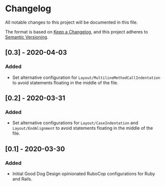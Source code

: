# Changelog
All notable changes to this project will be documented in this file.

The format is based on [Keep a Changelog](https://keepachangelog.com/en/1.0.0/),
and this project adheres to [Semantic Versioning](https://semver.org/spec/v2.0.0.html).

## [0.3] - 2020-04-03
### Added
- Set alternative configuration for `Layout/MultilineMethodCallIndentation` to avoid statements floating in the middle of the file.

## [0.2] - 2020-03-31
### Added
- Set alternative configurations for `Layout/CaseIndentation` and `Layout/EndAlignment` to avoid statements floating in the middle of the file.

## [0.1] - 2020-03-30
### Added
- Initial Good Dog Design opinionated RuboCop configurations for Ruby and Rails.

